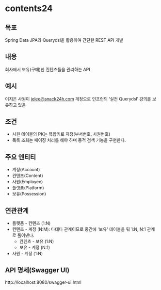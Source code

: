 # contents24

## 목표
Spring Data JPA와 Querydsl을 활용하여 간단한 REST API 개발

## 내용
회사에서 보유(구매)한 컨텐츠들을 관리하는 API

## 예시
이지은 사원이 jelee@snack24h.com 계정으로 인프런의 ‘실전 Querydsl’ 강의를 보유하고 있음

## 조건
* 사원 테이블의 PK는 복합키로 지정(부서번호, 사원번호)
* 목록 조회는 페이징 처리를 해야 하며 동적 검색 기능을 구현한다.

## 주요 엔티티
* 계정(Account)
* 컨텐츠(Content)
* 사원(Employee)
* 플랫폼(Platform)
* 보유(Possession)

## 연관관계
- 플랫폼 - 컨텐츠 (1:N)
- 컨텐츠 - 계정 (N:M): 다대다 관계이므로 중간에 '보유' 테이블을 둬 1:N, N:1 관계로 풀어낸다.
  - 컨텐츠 - 보유 (1:N)
  - 보유 - 계정 (N:1)
- 사원 - 계정 (1:N)

## API 명세(Swagger UI)
http://localhost:8080/swagger-ui.html